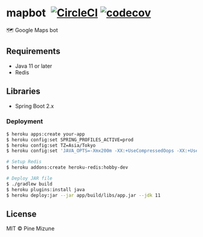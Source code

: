 # mapbot &nbsp;[![CircleCI](https://circleci.com/gh/pine/mapbot/tree/master.svg?style=shield)](https://circleci.com/gh/pine/mapbot/tree/master) [![codecov](https://codecov.io/gh/pine/mapbot/branch/master/graph/badge.svg)](https://codecov.io/gh/pine/mapbot)
:world_map: Google Maps bot

## Requirements
- Java 11 or later
- Redis

## Libraries
- Spring Boot 2.x

### Deployment

```sh
$ heroku apps:create your-app
$ heroku config:set SPRING_PROFILES_ACTIVE=prod
$ heroku config:set TZ=Asia/Tokyo
$ heroku config:set 'JAVA_OPTS=-Xmx200m -XX:+UseCompressedOops -XX:+UseStringDeduplication --illegal-access=deny'

# Setup Redis
$ heroku addons:create heroku-redis:hobby-dev

# Deploy JAR file
$ ./gradlew build
$ heroku plugins:install java
$ heroku deploy:jar --jar app/build/libs/app.jar --jdk 11
```

## License
MIT &copy; Pine Mizune
